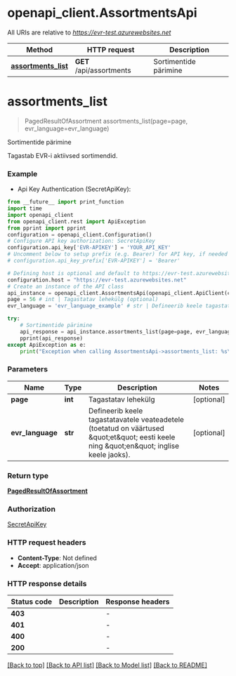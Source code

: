 # openapi_client.AssortmentsApi

All URIs are relative to *https://evr-test.azurewebsites.net*

Method | HTTP request | Description
------------- | ------------- | -------------
[**assortments_list**](AssortmentsApi.md#assortments_list) | **GET** /api/assortments | Sortimentide pärimine


# **assortments_list**
> PagedResultOfAssortment assortments_list(page=page, evr_language=evr_language)

Sortimentide pärimine

Tagastab EVR-i aktiivsed sortimendid.

### Example

* Api Key Authentication (SecretApiKey):
```python
from __future__ import print_function
import time
import openapi_client
from openapi_client.rest import ApiException
from pprint import pprint
configuration = openapi_client.Configuration()
# Configure API key authorization: SecretApiKey
configuration.api_key['EVR-APIKEY'] = 'YOUR_API_KEY'
# Uncomment below to setup prefix (e.g. Bearer) for API key, if needed
# configuration.api_key_prefix['EVR-APIKEY'] = 'Bearer'

# Defining host is optional and default to https://evr-test.azurewebsites.net
configuration.host = "https://evr-test.azurewebsites.net"
# Create an instance of the API class
api_instance = openapi_client.AssortmentsApi(openapi_client.ApiClient(configuration))
page = 56 # int | Tagastatav lehekülg (optional)
evr_language = 'evr_language_example' # str | Defineerib keele tagastatavatele veateadetele (toetatud on väärtused \"et\" eesti keele ning \"en\" inglise keele jaoks). (optional)

try:
    # Sortimentide pärimine
    api_response = api_instance.assortments_list(page=page, evr_language=evr_language)
    pprint(api_response)
except ApiException as e:
    print("Exception when calling AssortmentsApi->assortments_list: %s\n" % e)
```

### Parameters

Name | Type | Description  | Notes
------------- | ------------- | ------------- | -------------
 **page** | **int**| Tagastatav lehekülg | [optional] 
 **evr_language** | **str**| Defineerib keele tagastatavatele veateadetele (toetatud on väärtused \&quot;et\&quot; eesti keele ning \&quot;en\&quot; inglise keele jaoks). | [optional] 

### Return type

[**PagedResultOfAssortment**](PagedResultOfAssortment.md)

### Authorization

[SecretApiKey](../README.md#SecretApiKey)

### HTTP request headers

 - **Content-Type**: Not defined
 - **Accept**: application/json

### HTTP response details
| Status code | Description | Response headers |
|-------------|-------------|------------------|
**403** |  |  -  |
**401** |  |  -  |
**400** |  |  -  |
**200** |  |  -  |

[[Back to top]](#) [[Back to API list]](../README.md#documentation-for-api-endpoints) [[Back to Model list]](../README.md#documentation-for-models) [[Back to README]](../README.md)

